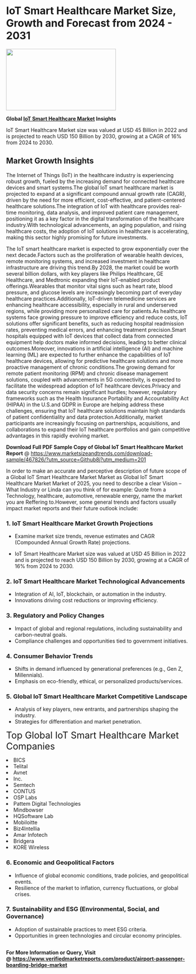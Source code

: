 <H1>IoT Smart Healthcare Market Size, Growth and Forecast from 2024 - 2031</H1><img class="aligncenter size-medium wp-image-584254" src="https://thirdeyenews.in/wp-content/uploads/2024/09/Global-Market-Research-300x168.jpeg" alt="" width="300" height="168" /><p><strong>Global&nbsp;<a href="https://www.marketsizeandtrends.com/download-sample/467826/?utm_source=Github8j?utm_medium=201">IoT Smart Healthcare Market</a> Insights</strong></p><p>IoT Smart Healthcare Market size was valued at USD 45 Billion in 2022 and is projected to reach USD 150 Billion by 2030, growing at a CAGR of 16% from 2024 to 2030.</p><p><h2>Market Growth Insights</h2> <p>The Internet of Things (IoT) in the healthcare industry is experiencing robust growth, fueled by the increasing demand for connected healthcare devices and smart systems.The global IoT smart healthcare market is projected to expand at a significant compound annual growth rate (CAGR), driven by the need for more efficient, cost-effective, and patient-centered healthcare solutions.The integration of IoT with healthcare provides real-time monitoring, data analysis, and improved patient care management, positioning it as a key factor in the digital transformation of the healthcare industry.With technological advancements, an aging population, and rising healthcare costs, the adoption of IoT solutions in healthcare is accelerating, making this sector highly promising for future investments.</p> <p>The IoT smart healthcare market is expected to grow exponentially over the next decade.Factors such as the proliferation of wearable health devices, remote monitoring systems, and increased investment in healthcare infrastructure are driving this trend.By 2028, the market could be worth several billion dollars, with key players like Philips Healthcare, GE Healthcare, and Medtronic expanding their IoT-enabled product offerings.Wearables that monitor vital signs such as heart rate, blood pressure, and glucose levels are increasingly becoming part of everyday healthcare practices.Additionally, IoT-driven telemedicine services are enhancing healthcare accessibility, especially in rural and underserved regions, while providing more personalized care for patients.As healthcare systems face growing pressure to improve efficiency and reduce costs, IoT solutions offer significant benefits, such as reducing hospital readmission rates, preventing medical errors, and enhancing treatment precision.Smart hospitals equipped with IoT devices that collect data from connected equipment help doctors make informed decisions, leading to better clinical outcomes.Moreover, innovations in artificial intelligence (AI) and machine learning (ML) are expected to further enhance the capabilities of IoT healthcare devices, allowing for predictive healthcare solutions and more proactive management of chronic conditions.The growing demand for remote patient monitoring (RPM) and chronic disease management solutions, coupled with advancements in 5G connectivity, is expected to facilitate the widespread adoption of IoT healthcare devices.Privacy and data security concerns remain significant hurdles; however, regulatory frameworks such as the Health Insurance Portability and Accountability Act (HIPAA) in the U.S.and GDPR in Europe are helping address these challenges, ensuring that IoT healthcare solutions maintain high standards of patient confidentiality and data protection.Additionally, market participants are increasingly focusing on partnerships, acquisitions, and collaborations to expand their IoT healthcare portfolios and gain competitive advantages in this rapidly evolving market.<p><span class=""><strong>Download Full PDF Sample Copy of Global IoT Smart Healthcare Market Report</strong> @ <a href="https://www.marketsizeandtrends.com/download-sample/467826/?utm_source=Github8j?utm_medium=201" target="_blank">https://www.marketsizeandtrends.com/download-sample/467826/?utm_source=Github8j?utm_medium=201</a></span></p><p>In order to make an accurate and perceptive description of future scope of a Global&nbsp;IoT Smart Healthcare Market Market as Global&nbsp;IoT Smart Healthcare Market Market of 2025, you need to describe a clear Vision &ndash; What Industry or Linda can you think of for example: Quote from a Technology, healthcare, automotive, renewable energy, name the market you are Reffering to.However, some general trends and factors usually impact market reports and their future outlook include:</p><h3>1.&nbsp;<strong>IoT Smart Healthcare Market Growth Projections</strong></h3><ul><li>Examine market size trends, revenue estimates and CAGR (Compounded Annual Growth Rate) projections.</li><li><p>IoT Smart Healthcare Market size was valued at USD 45 Billion in 2022 and is projected to reach USD 150 Billion by 2030, growing at a CAGR of 16% from 2024 to 2030.</p></li></ul><h3>2.&nbsp;<strong>IoT Smart Healthcare Market Technological Advancements</strong></h3><ul><li>Integration of AI, IoT, blockchain, or automation in the industry.</li><li>Innovations driving cost reductions or improving efficiency.</li></ul><h3>3.&nbsp;<strong>Regulatory and Policy Changes</strong></h3><ul><li>Impact of global and regional regulations, including sustainability and carbon-neutral goals.</li><li>Compliance challenges and opportunities tied to government initiatives.</li></ul><h3>4.&nbsp;<strong>Consumer Behavior Trends</strong></h3><ul><li>Shifts in demand influenced by generational preferences (e.g., Gen Z, Millennials).</li><li>Emphasis on eco-friendly, ethical, or personalized products/services.</li></ul><h3>5.&nbsp;<strong>Global IoT Smart Healthcare Market Competitive Landscape</strong></h3><ul><li>Analysis of key players, new entrants, and partnerships shaping the industry.</li><li>Strategies for differentiation and market penetration.</li></ul><p data-pm-slice="1 1 []"><span style="color: inherit; font-family: inherit; font-size: 25px;">Top Global IoT Smart Healthcare Market Companies</span></p><div class="" data-test-id=""><p><li>BICS</li><li> Telital</li><li> Avnet</li><li> Inc.</li><li> Semtech</li><li> CONTUS</li><li> OSP Labs</li><li> Pattem Digital Technologies</li><li> Mindbowser</li><li> HQSoftware Lab</li><li> Mobiloitte</li><li> Biz4Intellia</li><li> Amar Infotech</li><li> Bridgera</li><li> KORE Wireless</li></p></div><h3>6.&nbsp;<strong>Economic and Geopolitical Factors</strong></h3><ul><li>Influence of global economic conditions, trade policies, and geopolitical events.</li><li>Resilience of the market to inflation, currency fluctuations, or global crises.</li></ul><h3>7.&nbsp;<strong>Sustainability and ESG (Environmental, Social, and Governance)</strong></h3><ul><li>Adoption of sustainable practices to meet ESG criteria.</li><li>Opportunities in green technologies and circular economy principles.</li></ul><h2><strong style="font-size: 14px;">For More Information or Query, Visit @&nbsp;</strong><a style="background-color: #ffffff; font-size: 14px;" href="https://www.marketsizeandtrends.com/report/iot-smart-healthcare-market/" target="_blank">https://www.verifiedmarketreports.com/product/airport-passenger-boarding-bridge-market</a></h2>
